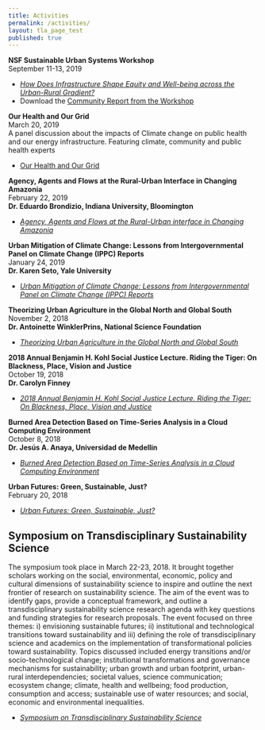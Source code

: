 ```yaml
---
title: Activities
permalink: /activities/
layout: tla_page_test
published: true
---
```

**NSF Sustainable Urban Systems Workshop**<br>
September 11-13, 2019  
- [_How Does Infrastructure Shape Equity and Well-being across the Urban-Rural Gradient?_](https://sites.temple.edu/susworkshop/)<br>
- Download the [Community Report from the Workshop](https://drive.google.com/open?id=1yZfBqFTSi6-KWA60W57qnr2kupdbS9Tf)<br>

**Our Health and Our Grid**<br>
March 20, 2019  
A panel discussion about the impacts of Climate change on public health and our energy infrastructure. Featuring climate, community and public health experts
- [Our Health and Our Grid](https://events.temple.edu/our-health-our-grid-impacts-of-climate-change)

**Agency, Agents and Flows at the Rural-Urban Interface in Changing Amazonia**<br>
February 22, 2019  
**Dr. Eduardo Brondizio, Indiana University, Bloomington**<br>
- [_Agency, Agents and Flows at the Rural-Urban interface in Changing Amazonia_](https://events.temple.edu/dr-eduardo-s-brond%C3%ADzio-agency-agents-and-flows-at-the-rural-urban-interface-in-changing-amazonia)

**Urban Mitigation of Climate Change: Lessons from Intergovernmental Panel on Climate Change (IPPC) Reports**<br>
January 24, 2019  
**Dr. Karen Seto, Yale University**<br>
- [_Urban Mitigation of Climate Change: Lessons from Intergovernmental Panel on Climate Change (IPPC) Reports_](https://liberalarts.temple.edu/news/dr-karen-seto-lecture-january-24th)

**Theorizing Urban Agriculture in the Global North and Global South**<br>
November 2, 2018  
**Dr. Antoinette WinklerPrins, National Science Foundation**
- [_Theorizing Urban Agriculture in the Global North and Global South_](https://events.temple.edu/dr-antoinette-winklerprins-theorizing-urban-agriculture-in-the-global-north-global-south)

**2018 Annual Benjamin H. Kohl Social Justice Lecture. Riding the Tiger: On Blackness, Place, Vision and Justice**<br>
October 19, 2018  
**Dr. Carolyn Finney**<br>
- [_2018 Annual Benjamin H. Kohl Social Justice Lecture. Riding the Tiger: On Blackness, Place, Vision and Justice_](https://events.temple.edu/benjamin-h-kohl-social-justice-lecture-dr-carolyn-finney-riding-the-tiger-on-blackness-place-vision)

**Burned Area Detection Based on Time-Series Analysis in a Cloud Computing Environment**<br>
October 8, 2018  
**Dr. Jesús A. Anaya, Universidad de Medellin**<br>
- [_Burned Area Detection Based on Time-Series Analysis in a Cloud Computing Environment_](https://events.temple.edu/jesus-a-anaya-burned-area-detection-based-on-time-series-analysis-in-a-cloud-computing-environment)

**Urban Futures: Green, Sustainable, Just?**<br>
February 20, 2018<br>
- [_Urban Futures: Green, Sustainable, Just?_](https://events.temple.edu/urban-futures-green-sustainable-just)

## Symposium on Transdisciplinary Sustainability Science
The symposium took place in March 22-23, 2018. It brought together scholars working on the social, environmental, economic, policy and cultural dimensions of sustainability science to inspire and outline the next frontier of research on sustainability science. The aim of the event was to identify gaps, provide a conceptual framework, and outline a transdisciplinary sustainability science research agenda with key questions and funding strategies for research proposals. The event focused on three themes: i) envisioning sustainable futures; ii) institutional and technological transitions toward sustainability and iii) defining the role of transdisciplinary science and academics on the implementation of transformational policies toward sustainability. Topics discussed included energy transitions and/or socio-technological change; institutional transformations and governance mechanisms for sustainability; urban growth and urban footprint, urban-rural interdependencies; societal values, science communication; ecosystem change; climate, health and wellbeing; food production, consumption and access; sustainable use of water resources; and social, economic and environmental inequalities.

- [_Symposium on Transdisciplinary Sustainability Science_](https://events.temple.edu/sites/research/files/images/agenda3.8.18.pdf)
